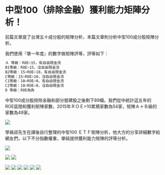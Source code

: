# 中型100（排除金融）獲利能力矩陣分析！


前篇文章提了台灣五十成分股的矩陣分析，本篇文章則分析中型100成分股矩陣分析。

我們使用『單一年度』的數字做矩陣評等，評等如下：

```sh
Ａ 等級：ROE>15，有自由現金流
B1等級：ROE>15，沒自由現金流
B2等級：15>ROE>10，有自由現金流
C等級：15>ROE>10，沒自由現金流
C1等級：10>ROE>0，有自由現金流
C2等級：10>ROE>0，沒自由現金流
D 等級：ROE為負
```


中型100成分股排除金融和部分營建股之後剩下89檔。我們從中統計這五年的 ROE區間和獲利矩陣家數，2015年ＲＯＥ>10累積家數為54家，矩陣Ａ＋Ｂ級的家數為49家。

![](images/螢幕快照-2016-09-17-下午7.27.31.png)

學員邱先生在課後自行整理的中型100 ＥＴＦ矩陣分析，他大方的分享詳細數字給網友們，以下不分指數權重，單純提供獲利能力矩陣的評等分析。


![](images/螢幕快照-2016-09-17-下午7.21.17.png)

![](images/螢幕快照-2016-09-19-下午8.07.27.png)
![](images/螢幕快照-2016-09-19-下午8.14.06.png)

![](images/螢幕快照-2016-09-17-下午7.21.55.png)
![](images/螢幕快照-2016-09-17-下午7.22.13.png)
![](images/螢幕快照-2016-09-17-下午7.22.59.png)
![](images/螢幕快照-2016-09-17-下午7.24.14.png)
![](images/螢幕快照-2016-09-17-下午7.25.31.png)
![](images/螢幕快照-2016-09-17-下午7.27.03.png)
